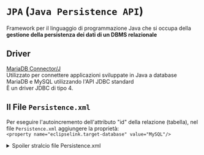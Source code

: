 # `JPA` (`Java Persistence API`)

Framework per il linguaggio di programmazione Java che si occupa della **gestione della persistenza dei dati di un DBMS relazionale**

## Driver
[MariaDB Connector/J](https://mariadb.com/kb/en/about-mariadb-connector-j/)  
Utilizzato per connettere applicazioni sviluppate in Java a database MariaDB e MySQL utilizzando l'API JDBC standard  
È un driver JDBC di tipo 4.

## Il File `Persistence.xml`
Per eseguire l'autoincremento dell'attributo "id" della relazione (tabella), nel file `Persistence.xml` aggiungere la proprietà:  
`<property name="eclipselink.target-database" value="MySQL"/>`
<details> <summary> Spoiler stralcio file Persistence.xml </summary>

```xml
<properties>
    <property name="javax.persistence.jdbc.url" value="jdbc:mariadb://localhost:3306/nomeDataBase"/>
    <property name="javax.persistence.jdbc.user" value="account"/>
    <property name="javax.persistence.jdbc.driver" value="org.mariadb.jdbc.Driver"/>
    <property name="eclipselink.target-database" value="MySQL"/> <!-- senza da problemi per l'autoincremento -->
    <property name="javax.persistence.jdbc.password" value="password"/>
</properties>
```
</details>